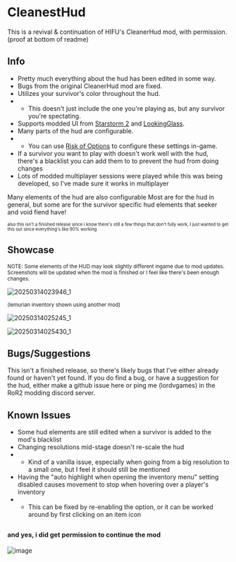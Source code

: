 # CleanestHud

This is a revival & continuation of HIFU's CleanerHud mod, with permission. (proof at bottom of readme)

## Info
- Pretty much everything about the hud has been edited in some way.
- Bugs from the original CleanerHud mod are fixed.
- Utilizes your survivor's color throughout the hud.
- - This doesn't just include the one you're playing as, but any survivor you're spectating.
- Supports modded UI from [Starstorm 2](https://thunderstore.io/package/TeamMoonstorm/Starstorm2/) and [LookingGlass](https://thunderstore.io/package/DropPod/LookingGlass/).
- Many parts of the hud are configurable.
- - You can use [Risk of Options](https://thunderstore.io/package/Rune580/Risk_Of_Options/) to configure these settings in-game.
- If a survivor you want to play with doesn't work well with the hud, there's a blacklist you can add them to to prevent the hud from doing changes
- Lots of modded multiplayer sessions were played while this was being developed, so I've made sure it works in multiplayer

Many elements of the hud are also configurable Most are for the hud in general, but some are for the survivor specific hud elements that seeker and void fiend have!

<sub><sup>also this isn't a finished release since i know there's still a few things that don't fully work, I just wanted to get this out since everything's like 90% working</sup></sub>

## Showcase

<sub>NOTE: Some elements of the HUD may look slightly different ingame due to mod updates. Screenshots will be updated when the mod is finished or I feel like there's been enough changes.</sub>

![20250314023946_1](https://github.com/user-attachments/assets/94455d18-acc4-4d40-b41e-3a1dd132b7b8)

<sub>(lemurian inventory shown using another mod)</sub>

![20250314025245_1](https://github.com/user-attachments/assets/76f20eed-24c0-4b2d-a41e-8bb16687ef64)

![20250314025430_1](https://github.com/user-attachments/assets/1e033eb2-0d17-4006-9376-fbc0b6437be1)



## Bugs/Suggestions
This isn't a finished release, so there's likely bugs that I've either already found or haven't yet found. If you do find a bug, or have a suggestion for the hud, either make a github issue here or ping me (lordvgames) in the RoR2 modding discord server.

## Known Issues
- Some hud elements are still edited when a survivor is added to the mod's blacklist
- Changing resolutions mid-stage doesn't re-scale the hud
- - Kind of a vanilla issue, especially when going from a big resolution to a small one, but I feel it should still be mentioned
- Having the "auto highlight when opening the inventory menu" setting disabled causes movement to stop when hovering over a player's inventory
- - This can be fixed by re-enabling the option, or it can be worked around by first clicking on an item icon



## <sub><sup>and yes, i did get permission to continue the mod</sup></sub>

![image](https://github.com/user-attachments/assets/131bd210-4f3b-42ea-a0cf-ebf7ae7db98f)
